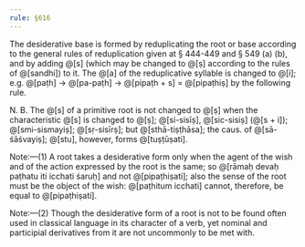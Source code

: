```yaml
---
rule: §616
---
```


The desiderative base is formed by reduplicating the root or base according to the general rules of reduplication given at § 444-449 and § 549 (a) (b), and by adding @[s] (which may be changed to @[ṣ] according to the rules of @[sandhi]) to it. The @[a] of the reduplicative syllable is changed to @[i]; e.g. @[paṭh] → @[pa-paṭh] → @[pipaṭh + s] = @[pipaṭhiṣ] by the following rule.

N. B. The @[s] of a primitive root is not changed to @[ṣ] when the characteristic @[s] is changed to @[ṣ]; @[si-sisīṣ], @[sic-sisiṣ] (@[s + i]); @[smi-sismayiṣ]; @[sṛ-sisīrṣ]; but @[sthā-tiṣṭhāsa]; the caus. of @[sā-śāśvayiṣ]; @[stu], however, forms @[tuṣṭūṣati].

Note:—(1) A root takes a desiderative form only when the agent of the wish and of the action expressed by the root is the same; so @[rāmaḥ devaḥ paṭhatu iti icchati śaruḥ] and not @[pipaṭhiṣati]; also the sense of the root must be the object of the wish: @[paṭhitum icchati] cannot, therefore, be equal to @[pipaṭhiṣati].

Note:—(2) Though the desiderative form of a root is not to be found often used in classical language in its character of a verb, yet nominal and participial derivatives from it are not uncommonly to be met with.